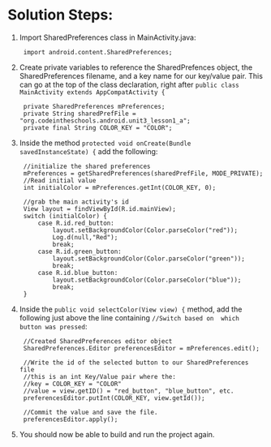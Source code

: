 # Solution Steps:

1. Import SharedPreferences class in MainActivity.java:

        import android.content.SharedPreferences;
        
2. Create private variables to reference the SharedPrefences object, the SharedPreferences filename, and a key name for our key/value pair. This can go at the top of the class declaration, right after `public class MainActivity extends AppCompatActivity {` 

        private SharedPreferences mPreferences;
        private String sharedPrefFile = "org.codeintheschools.android.unit3_lesson1_a";
        private final String COLOR_KEY = "COLOR";

3. Inside the method `protected void onCreate(Bundle savedInstanceState) {` add the following:
        
        //initialize the shared preferences
        mPreferences = getSharedPreferences(sharedPrefFile, MODE_PRIVATE);
        //Read initial value
        int initialColor = mPreferences.getInt(COLOR_KEY, 0);

        //grab the main activity's id
        View layout = findViewById(R.id.mainView);
        switch (initialColor) {
            case R.id.red_button:
                layout.setBackgroundColor(Color.parseColor("red"));
                Log.d(null,"Red");
                break;
            case R.id.green_button:
                layout.setBackgroundColor(Color.parseColor("green"));
                break;
            case R.id.blue_button:
                layout.setBackgroundColor(Color.parseColor("blue"));
                break;
        }

4. Inside the `public void selectColor(View view) {` method, add the following just above the line containing `//Switch based on  which button was pressed`:
        
        //Created SharedPreferences editor object
        SharedPreferences.Editor preferencesEditor = mPreferences.edit();

        //Write the id of the selected button to our SharedPreferences file
        //this is an int Key/Value pair where the:
        //key = COLOR_KEY = "COLOR"
        //value = view.getID() = "red_button", "blue_button", etc.
        preferencesEditor.putInt(COLOR_KEY, view.getId());

        //Commit the value and save the file.
        preferencesEditor.apply();
        
5. You should now be able to build and run the project again.